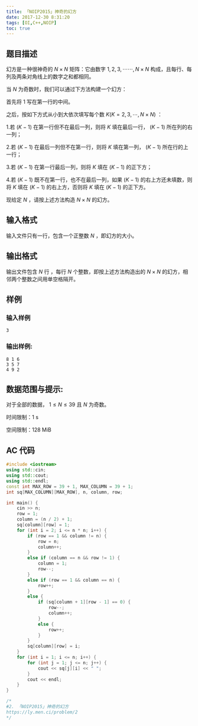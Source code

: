 ```yaml
---
title: 「NOIP2015」神奇的幻方
date: 2017-12-30 8:31:20
tags: [OI,C++,NOIP]
toc: true
---
```

## 题目描述
幻方是一种很神奇的 $N \times N$ 矩阵：它由数字 $1,2,3,\cdots \cdots ,N \times N$ 构成，且每行、每列及两条对角线上的数字之和都相同。

当 $N$ 为奇数时，我们可以通过下方法构建一个幻方：

首先将 $1$ 写在第一行的中间。

之后，按如下方式从小到大依次填写每个数 $K (K=2,3,\cdots,N \times N)$ ：

1.若 $(K-1)$ 在第一行但不在最后一列，则将 $K$ 填在最后一行， $(K-1)$ 所在列的右一列；

2.若 $(K-1)$ 在最后一列但不在第一行，则将 $K$ 填在第一列， $(K-1)$ 所在行的上一行；

3.若 $(K-1)$ 在第一行最后一列，则将 $K$ 填在 $(K-1)$ 的正下方；

4.若 $(K-1)$ 既不在第一行，也不在最后一列，如果 $(K-1)$ 的右上方还未填数，则将 $K$ 填在 $(K-1)$ 的右上方，否则将 $K$ 填在 $(K-1)$ 的正下方。

现给定 $N$ ，请按上述方法构造 $N \times N$ 的幻方。

## 输入格式
输入文件只有一行，包含一个正整数 $N$ ，即幻方的大小。

## 输出格式
输出文件包含 $N$ 行 ，每行 $N$ 个整数，即按上述方法构造出的 $N \times N$ 的幻方，相邻两个整数之间用单空格隔开。

## 样例
### 输入样例
```plain
3
```
### 输出样例:
```plain
8 1 6
3 5 7
4 9 2
```
## 数据范围与提示:
对于全部的数据， $1 \leq N \leq 39$ 且 $N$ 为奇数。

时间限制：1 s

空间限制：128 MiB

## AC 代码
```c++
#include <iostream>
using std::cin;
using std::cout;
using std::endl;
const int MAX_ROW = 39 + 1, MAX_COLUMN = 39 + 1;
int sq[MAX_COLUMN][MAX_ROW], n, column, row;

int main() {
	cin >> n;
	row = 1;
	column = (n / 2) + 1;
	sq[column][row] = 1;
	for (int i = 2; i <= n * n; i++) {
		if (row == 1 && column != n) {
			row = n;
			column++;
		}
		else if (column == n && row != 1) {
			column = 1;
			row--;
		}
		else if (row == 1 && column == n) {
			row++;
		}
		else {
			if (sq[column + 1][row - 1] == 0) {
				row--;
				column++;
			}
			else {
				row++;
			}
		}
		sq[column][row] = i;
	}
	for (int i = 1; i <= n; i++) {
		for (int j = 1; j <= n; j++) {
			cout << sq[j][i] << " ";
		}
		cout << endl;
	}
} 

/*
#2. 「NOIP2015」神奇的幻方
https://ly.men.ci/problem/2
*/
```
